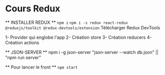 # Cours Redux

** INSTALLER REDUX **
`npm i`
`npm i -s redux react-redux @reduxjs/toolkit @redux-devtools/extension`
Télécharger Redux DevTools

1- Provider qui englobe l'app
2- Création store
3- Création reducers
4- Création actions

** JSON-SERVER **
npm i -g json-server
"json-server --watch db.json" || "npm run server"


** Pour lancer le front **
`npm start`
